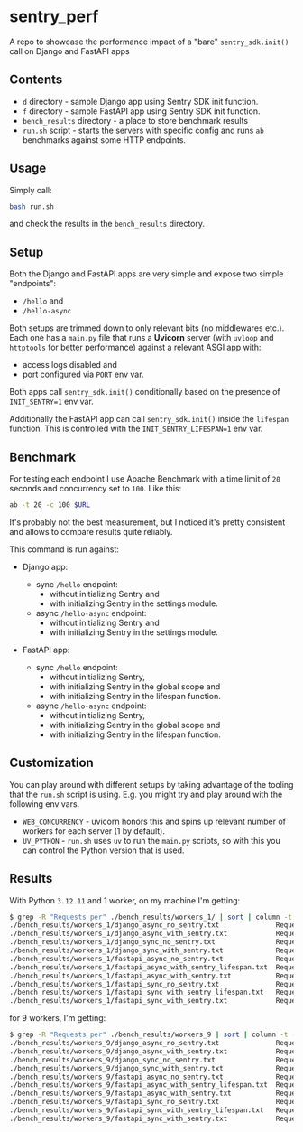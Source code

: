 # sentry_perf

A repo to showcase the performance impact of a "bare" `sentry_sdk.init()` call on Django and FastAPI apps


## Contents

- `d` directory - sample Django app using Sentry SDK init function.
- `f` directory - sample FastAPI app using Sentry SDK init function.
- `bench_results` directory - a place to store benchmark results
- `run.sh` script - starts the servers with specific config
  and runs `ab` benchmarks against some HTTP endpoints.


## Usage

Simply call:
```sh
bash run.sh
```

and check the results in the `bench_results` directory.


## Setup

Both the Django and FastAPI apps are very simple and expose two simple "endpoints":
- `/hello` and
- `/hello-async`

Both setups are trimmed down to only relevant bits (no middlewares etc.).
Each one has a `main.py` file that runs a **Uvicorn** server (with `uvloop` and `httptools` for better performance)
against a relevant ASGI app with:
- access logs disabled and
- port configured via `PORT` env var.

Both apps call `sentry_sdk.init()` conditionally based on the presence of `INIT_SENTRY=1` env var.

Additionally the FastAPI app can call `sentry_sdk.init()` inside the `lifespan` function.
This is controlled with the `INIT_SENTRY_LIFESPAN=1` env var.


## Benchmark

For testing each endpoint I use Apache Benchmark with a time limit of `20` seconds
and concurrency set to `100`. Like this:
```sh
ab -t 20 -c 100 $URL
```

It's probably not the best measurement, but I noticed it's pretty consistent
and allows to compare results quite reliably.

This command is run against:

- Django app:
    - sync `/hello` endpoint:
        - without initializing Sentry and
        - with initializing Sentry in the settings module.
    - async `/hello-async` endpoint:
        - without initializing Sentry and
        - with initializing Sentry in the settings module.

- FastAPI app:
    - sync `/hello` endpoint:
        - without initializing Sentry,
        - with initializing Sentry in the global scope and
        - with initializing Sentry in the lifespan function.
    - async `/hello-async` endpoint:
        - without initializing Sentry,
        - with initializing Sentry in the global scope and
        - with initializing Sentry in the lifespan function.


## Customization

You can play around with different setups by taking advantage of the tooling that the `run.sh` script is using.
E.g. you might try and play around with the following env vars.

- `WEB_CONCURRENCY` - uvicorn honors this and spins up relevant number of workers for each server (1 by default).
- `UV_PYTHON` - `run.sh` uses `uv` to run the `main.py` scripts, so with this you can control the Python version that is used.


## Results

With Python `3.12.11` and 1 worker, on my machine I'm getting:
```sh
$ grep -R "Requests per" ./bench_results/workers_1/ | sort | column -t -s ":"
./bench_results/workers_1/django_async_no_sentry.txt              Requests per second      4153.79 [#/sec] (mean)
./bench_results/workers_1/django_async_with_sentry.txt            Requests per second      2020.24 [#/sec] (mean)
./bench_results/workers_1/django_sync_no_sentry.txt               Requests per second      3617.33 [#/sec] (mean)
./bench_results/workers_1/django_sync_with_sentry.txt             Requests per second      1855.39 [#/sec] (mean)
./bench_results/workers_1/fastapi_async_no_sentry.txt             Requests per second      20804.47 [#/sec] (mean)
./bench_results/workers_1/fastapi_async_with_sentry_lifespan.txt  Requests per second      7140.86 [#/sec] (mean)
./bench_results/workers_1/fastapi_async_with_sentry.txt           Requests per second      4729.49 [#/sec] (mean)
./bench_results/workers_1/fastapi_sync_no_sentry.txt              Requests per second      10485.90 [#/sec] (mean)
./bench_results/workers_1/fastapi_sync_with_sentry_lifespan.txt   Requests per second      5239.53 [#/sec] (mean)
./bench_results/workers_1/fastapi_sync_with_sentry.txt            Requests per second      3411.95 [#/sec] (mean)
```

for 9 workers, I'm getting:
```sh
$ grep -R "Requests per" ./bench_results/workers_9 | sort | column -t -s ":"
./bench_results/workers_9/django_async_no_sentry.txt              Requests per second      10786.02 [#/sec] (mean)
./bench_results/workers_9/django_async_with_sentry.txt            Requests per second      5737.26 [#/sec] (mean)
./bench_results/workers_9/django_sync_no_sentry.txt               Requests per second      9676.25 [#/sec] (mean)
./bench_results/workers_9/django_sync_with_sentry.txt             Requests per second      5364.70 [#/sec] (mean)
./bench_results/workers_9/fastapi_async_no_sentry.txt             Requests per second      25284.58 [#/sec] (mean)
./bench_results/workers_9/fastapi_async_with_sentry_lifespan.txt  Requests per second      25560.71 [#/sec] (mean)
./bench_results/workers_9/fastapi_async_with_sentry.txt           Requests per second      19935.31 [#/sec] (mean)
./bench_results/workers_9/fastapi_sync_no_sentry.txt              Requests per second      29257.82 [#/sec] (mean)
./bench_results/workers_9/fastapi_sync_with_sentry_lifespan.txt   Requests per second      16774.62 [#/sec] (mean)
./bench_results/workers_9/fastapi_sync_with_sentry.txt            Requests per second      12471.81 [#/sec] (mean)
```